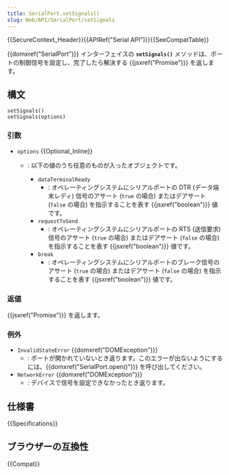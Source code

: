 ```yaml
---
title: SerialPort.setSignals()
slug: Web/API/SerialPort/setSignals
---
```


{{SecureContext_Header}}{{APIRef("Serial API")}}{{SeeCompatTable}}

{{domxref("SerialPort")}} インターフェイスの **`setSignals()`** メソッドは、ポートの制御信号を設定し、完了したら解決する {{jsxref("Promise")}} を返します。

## 構文

```js-nolint
setSignals()
setSignals(options)
```

### 引数

- `options` {{Optional_Inline}}

  - : 以下の値のうち任意のものが入ったオブジェクトです。

    - `dataTerminalReady`
      - : オペレーティングシステムにシリアルポートの DTR (データ端末レディ) 信号のアサート (`true` の場合) またはデアサート (`false` の場合) を指示することを表す {{jsxref("boolean")}} 値です。
    - `requestToSend`
      - : オペレーティングシステムにシリアルポートの RTS (送信要求) 信号のアサート (`true` の場合) またはデアサート (`false` の場合) を指示することを表す {{jsxref("boolean")}} 値です。
    - `break`
      - : オペレーティングシステムにシリアルポートのブレーク信号のアサート (`true` の場合) またはデアサート (`false` の場合) を指示することを表す {{jsxref("boolean")}} 値です。

### 返値

{{jsxref("Promise")}} を返します。

### 例外

- `InvalidStateError` {{domxref("DOMException")}}
  - : ポートが開かれていないとき返ります。このエラーが出ないようにするには、{{domxref("SerialPort.open()")}} を呼び出してください。
- `NetworkError` {{domxref("DOMException")}}
  - : デバイスで信号を設定できなかったとき返ります。

## 仕様書

{{Specifications}}

## ブラウザーの互換性

{{Compat}}

